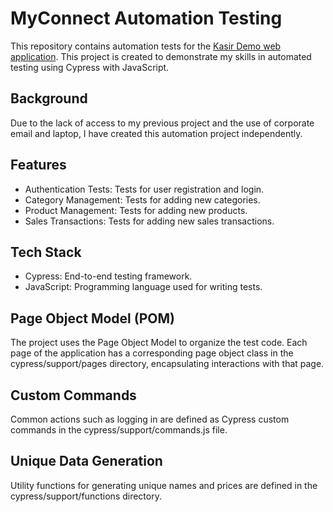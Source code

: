 # MyConnect Automation Testing

This repository contains automation tests for the [Kasir Demo web application](https://kasirdemo.belajarqa.com/). This project is created to demonstrate my skills in automated testing using Cypress with JavaScript.

## Background
Due to the lack of access to my previous project and the use of corporate email and laptop, I have created this automation project independently.

## Features
- Authentication Tests: Tests for user registration and login.
- Category Management: Tests for adding new categories.
- Product Management: Tests for adding new products.
- Sales Transactions: Tests for adding new sales transactions.

## Tech Stack
- Cypress: End-to-end testing framework.
- JavaScript: Programming language used for writing tests.

## Page Object Model (POM)
The project uses the Page Object Model to organize the test code. Each page of the application has a corresponding page object class in the cypress/support/pages directory, encapsulating interactions with that page.

## Custom Commands
Common actions such as logging in are defined as Cypress custom commands in the cypress/support/commands.js file.

## Unique Data Generation
Utility functions for generating unique names and prices are defined in the cypress/support/functions directory.
